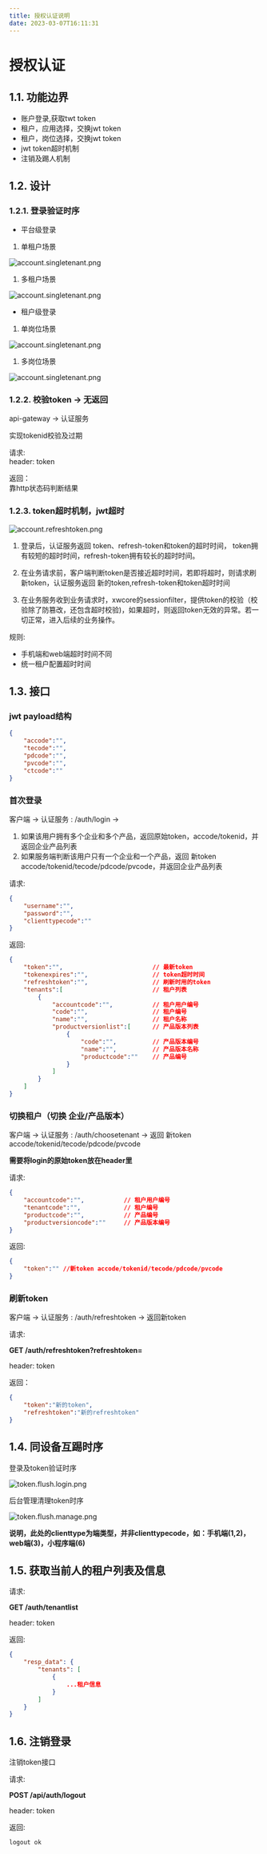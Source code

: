```yaml
---
title: 授权认证说明
date: 2023-03-07T16:11:31
---
```


# 授权认证

## 1.1. 功能边界

* 账户登录,获取twt token
* 租户，应用选择，交换jwt token
* 租户，岗位选择，交换jwt token
* jwt token超时机制
* 注销及踢人机制

## 1.2. 设计

### 1.2.1. 登录验证时序

* 平台级登录

1. 单租户场景

![account.singletenant.png](http://apaas.wxchina.com:8881/wp-content/uploads/%E7%99%BB%E5%BD%95%E9%AA%8C%E8%AF%81%E6%97%B6%E5%BA%8F-%E5%8D%95%E7%A7%9F%E6%88%B7.png)

1. 多租户场景

![account.singletenant.png](http://apaas.wxchina.com:8881/wp-content/uploads/%E7%99%BB%E5%BD%95%E9%AA%8C%E8%AF%81%E6%97%B6%E5%BA%8F-%E5%A4%9A%E7%A7%9F%E6%88%B7.png)

* 租户级登录

1. 单岗位场景

![account.singletenant.png](http://apaas.wxchina.com:8881/wp-content/uploads/%E7%99%BB%E5%BD%95%E9%AA%8C%E8%AF%81%E6%97%B6%E5%BA%8F-%E5%8D%95%E5%B2%97%E4%BD%8D.png)

1. 多岗位场景

![account.singletenant.png](http://apaas.wxchina.com:8881/wp-content/uploads/%E7%99%BB%E5%BD%95%E9%AA%8C%E8%AF%81%E6%97%B6%E5%BA%8F-%E5%A4%9A%E5%B2%97%E4%BD%8D.png)

### 1.2.2. 校验token -> 无返回

api-gateway -> 认证服务

实现tokenid校验及过期

请求:  
header: token

返回：  
靠http状态码判断结果

### 1.2.3. token超时机制，jwt超时

![account.refreshtoken.png](http://apaas.wxchina.com:8881/wp-content/uploads/token%E8%B6%85%E6%97%B6%E6%9C%BA%E5%88%B6%EF%BC%8Cjwt%E8%B6%85%E6%97%B6.png)

1. 登录后，认证服务返回 token、refresh-token和token的超时时间， token拥有较短的超时时间，refresh-token拥有较长的超时时间。

2. 在业务请求前，客户端判断token是否接近超时时间，若即将超时，则请求刷新token，认证服务返回 新的token,refresh-token和token超时时间
3. 在业务服务收到业务请求时，xwcore的sessionfilter，提供token的校验（校验除了防篡改，还包含超时校验)，如果超时，则返回token无效的异常。若一切正常，进入后续的业务操作。

规则:

* 手机端和web端超时时间不同
* 统一租户配置超时时间

## 1.3. 接口

### jwt payload结构

```json
{
    "accode":"",
    "tecode":"",
    "pdcode":"",
    "pvcode":"",
    "ctcode":""
}
```

### 首次登录

客户端 -> 认证服务 : /auth/login ->

1. 如果该用户拥有多个企业和多个产品，返回原始token，accode/tokenid，并返回企业产品列表
2. 如果服务端判断该用户只有一个企业和一个产品，返回 新token accode/tokenid/tecode/pdcode/pvcode，并返回企业产品列表

请求:

```json
{
    "username":"",
    "password":"",
    "clienttypecode":""
}
```

返回:

```json
{
    "token":"",                         // 最新token
    "tokenexpires":"",                  // token超时时间
    "refreshtoken":"",                  // 刷新时用的token
    "tenants":[                         // 租户列表
        {
            "accountcode":"",           // 租户用户编号
            "code":"",                  // 租户编号
            "name":"",                  // 租户名称
            "productversionlist":[      // 产品版本列表
                {
                    "code":"",          // 产品版本编号
                    "name":"",          // 产品版本名称
                    "productcode":""    // 产品编号
                }
            ]
        }
    ]
}
```

### 切换租户（切换 企业/产品版本）

客户端 -> 认证服务 : /auth/choosetenant -> 返回 新token accode/tokenid/tecode/pdcode/pvcode

**需要将login的原始token放在header里**

请求:

```json
{
    "accountcode":"",           // 租户用户编号
    "tenantcode":"",            // 租户编号
    "productcode":"",           // 产品编号
    "productversioncode":""     // 产品版本编号
}
```

返回:

```json
{
    "token":"" //新token accode/tokenid/tecode/pdcode/pvcode
}
```

### 刷新token

客户端 -> 认证服务 : /auth/refreshtoken -> 返回新token

请求:

**GET /auth/refreshtoken?refreshtoken=**

header: token

返回：

```json
{
    "token":"新的token",
    "refreshtoken":"新的refreshtoken"
}
```

## 1.4. 同设备互踢时序

登录及token验证时序

![token.flush.login.png](http://apaas.wxchina.com:8881/wp-content/uploads/%E5%90%8C%E8%AE%BE%E5%A4%87%E4%BA%92%E8%B8%A2%E6%97%B6%E5%BA%8F1.png)

后台管理清理token时序

![token.flush.manage.png](http://apaas.wxchina.com:8881/wp-content/uploads/%E5%90%8C%E8%AE%BE%E5%A4%87%E4%BA%92%E8%B8%A2%E6%97%B6%E5%BA%8F2.png)

**说明，此处的clienttype为端类型，并非clienttypecode，如：手机端(1,2)，web端(3)，小程序端(6)**

## 1.5. 获取当前人的租户列表及信息

请求:

**GET /auth/tenantlist**

header: token

返回:

```json
{
    "resp_data": {
        "tenants": [
            {
                ...租户信息
            }
        ]
    }
}
```

## 1.6. 注销登录

注销token接口

请求:

**POST /api/auth/logout**

header: token

返回:

```
logout ok
```